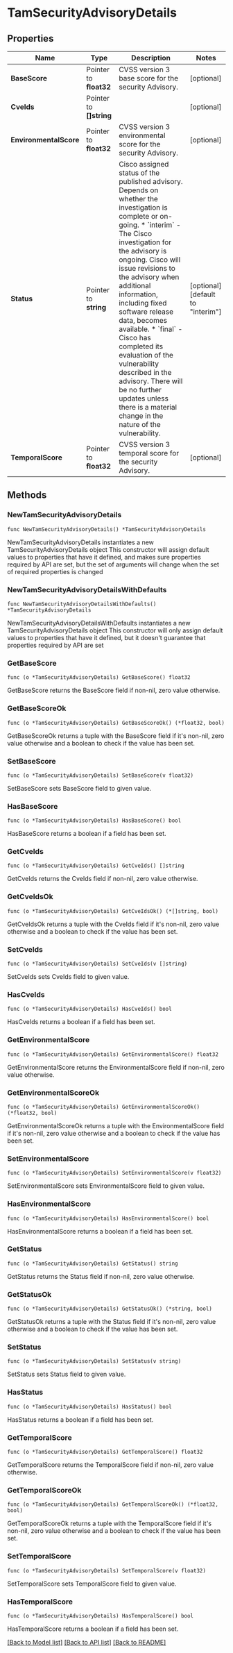# TamSecurityAdvisoryDetails

## Properties

Name | Type | Description | Notes
------------ | ------------- | ------------- | -------------
**BaseScore** | Pointer to **float32** | CVSS version 3 base score for the security Advisory. | [optional] 
**CveIds** | Pointer to **[]string** |  | [optional] 
**EnvironmentalScore** | Pointer to **float32** | CVSS version 3 environmental score for the security Advisory. | [optional] 
**Status** | Pointer to **string** | Cisco assigned status of the published advisory. Depends on whether the investigation is complete or on-going. * &#x60;interim&#x60; - The Cisco investigation for the advisory is ongoing. Cisco will issue revisions to the advisory when additional information, including fixed software release data, becomes available. * &#x60;final&#x60; - Cisco has completed its evaluation of the vulnerability described in the advisory. There will be no further updates unless there is a material change in the nature of the vulnerability. | [optional] [default to "interim"]
**TemporalScore** | Pointer to **float32** | CVSS version 3 temporal score for the security Advisory. | [optional] 

## Methods

### NewTamSecurityAdvisoryDetails

`func NewTamSecurityAdvisoryDetails() *TamSecurityAdvisoryDetails`

NewTamSecurityAdvisoryDetails instantiates a new TamSecurityAdvisoryDetails object
This constructor will assign default values to properties that have it defined,
and makes sure properties required by API are set, but the set of arguments
will change when the set of required properties is changed

### NewTamSecurityAdvisoryDetailsWithDefaults

`func NewTamSecurityAdvisoryDetailsWithDefaults() *TamSecurityAdvisoryDetails`

NewTamSecurityAdvisoryDetailsWithDefaults instantiates a new TamSecurityAdvisoryDetails object
This constructor will only assign default values to properties that have it defined,
but it doesn't guarantee that properties required by API are set

### GetBaseScore

`func (o *TamSecurityAdvisoryDetails) GetBaseScore() float32`

GetBaseScore returns the BaseScore field if non-nil, zero value otherwise.

### GetBaseScoreOk

`func (o *TamSecurityAdvisoryDetails) GetBaseScoreOk() (*float32, bool)`

GetBaseScoreOk returns a tuple with the BaseScore field if it's non-nil, zero value otherwise
and a boolean to check if the value has been set.

### SetBaseScore

`func (o *TamSecurityAdvisoryDetails) SetBaseScore(v float32)`

SetBaseScore sets BaseScore field to given value.

### HasBaseScore

`func (o *TamSecurityAdvisoryDetails) HasBaseScore() bool`

HasBaseScore returns a boolean if a field has been set.

### GetCveIds

`func (o *TamSecurityAdvisoryDetails) GetCveIds() []string`

GetCveIds returns the CveIds field if non-nil, zero value otherwise.

### GetCveIdsOk

`func (o *TamSecurityAdvisoryDetails) GetCveIdsOk() (*[]string, bool)`

GetCveIdsOk returns a tuple with the CveIds field if it's non-nil, zero value otherwise
and a boolean to check if the value has been set.

### SetCveIds

`func (o *TamSecurityAdvisoryDetails) SetCveIds(v []string)`

SetCveIds sets CveIds field to given value.

### HasCveIds

`func (o *TamSecurityAdvisoryDetails) HasCveIds() bool`

HasCveIds returns a boolean if a field has been set.

### GetEnvironmentalScore

`func (o *TamSecurityAdvisoryDetails) GetEnvironmentalScore() float32`

GetEnvironmentalScore returns the EnvironmentalScore field if non-nil, zero value otherwise.

### GetEnvironmentalScoreOk

`func (o *TamSecurityAdvisoryDetails) GetEnvironmentalScoreOk() (*float32, bool)`

GetEnvironmentalScoreOk returns a tuple with the EnvironmentalScore field if it's non-nil, zero value otherwise
and a boolean to check if the value has been set.

### SetEnvironmentalScore

`func (o *TamSecurityAdvisoryDetails) SetEnvironmentalScore(v float32)`

SetEnvironmentalScore sets EnvironmentalScore field to given value.

### HasEnvironmentalScore

`func (o *TamSecurityAdvisoryDetails) HasEnvironmentalScore() bool`

HasEnvironmentalScore returns a boolean if a field has been set.

### GetStatus

`func (o *TamSecurityAdvisoryDetails) GetStatus() string`

GetStatus returns the Status field if non-nil, zero value otherwise.

### GetStatusOk

`func (o *TamSecurityAdvisoryDetails) GetStatusOk() (*string, bool)`

GetStatusOk returns a tuple with the Status field if it's non-nil, zero value otherwise
and a boolean to check if the value has been set.

### SetStatus

`func (o *TamSecurityAdvisoryDetails) SetStatus(v string)`

SetStatus sets Status field to given value.

### HasStatus

`func (o *TamSecurityAdvisoryDetails) HasStatus() bool`

HasStatus returns a boolean if a field has been set.

### GetTemporalScore

`func (o *TamSecurityAdvisoryDetails) GetTemporalScore() float32`

GetTemporalScore returns the TemporalScore field if non-nil, zero value otherwise.

### GetTemporalScoreOk

`func (o *TamSecurityAdvisoryDetails) GetTemporalScoreOk() (*float32, bool)`

GetTemporalScoreOk returns a tuple with the TemporalScore field if it's non-nil, zero value otherwise
and a boolean to check if the value has been set.

### SetTemporalScore

`func (o *TamSecurityAdvisoryDetails) SetTemporalScore(v float32)`

SetTemporalScore sets TemporalScore field to given value.

### HasTemporalScore

`func (o *TamSecurityAdvisoryDetails) HasTemporalScore() bool`

HasTemporalScore returns a boolean if a field has been set.


[[Back to Model list]](../README.md#documentation-for-models) [[Back to API list]](../README.md#documentation-for-api-endpoints) [[Back to README]](../README.md)


